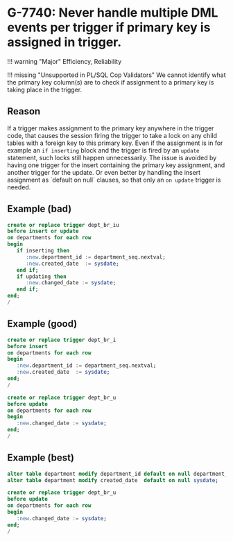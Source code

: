# G-7740: Never handle multiple DML events per trigger if primary key is assigned in trigger.

!!! warning "Major"
    Efficiency, Reliability

!!! missing "Unsupported in PL/SQL Cop Validators"
    We cannot identify what the primary key column(s) are to check if assignment to a primary key is taking place in the trigger.

## Reason

If a trigger makes assignment to the primary key anywhere in the trigger code, that causes the session firing the trigger to take a lock on any child tables with a foreign key to this primary key. Even if the assignment is in for example an `if inserting` block and the trigger is fired by an `update` statement, such locks still happen unnecessarily. The issue is avoided by having one trigger for the insert containing the primary key assignment, and another trigger for the update. Or even better by handling the insert assignment as ´default on null´ clauses, so that only an `on update` trigger is needed.

## Example (bad)

``` sql
create or replace trigger dept_br_iu
before insert or update
on departments for each row
begin
   if inserting then
      :new.department_id := department_seq.nextval;
      :new.created_date  := sysdate;
   end if;
   if updating then
      :new.changed_date := sysdate;
   end if;
end;
/
```

## Example (good)

``` sql
create or replace trigger dept_br_i
before insert
on departments for each row
begin
   :new.department_id := department_seq.nextval;
   :new.created_date  := sysdate;
end;
/

create or replace trigger dept_br_u
before update
on departments for each row
begin
   :new.changed_date := sysdate;
end;
/
```

## Example (best)

``` sql
alter table department modify department_id default on null department_seq.nextval;
alter table department modify created_date  default on null sysdate;

create or replace trigger dept_br_u
before update
on departments for each row
begin
   :new.changed_date := sysdate;
end;
/
```